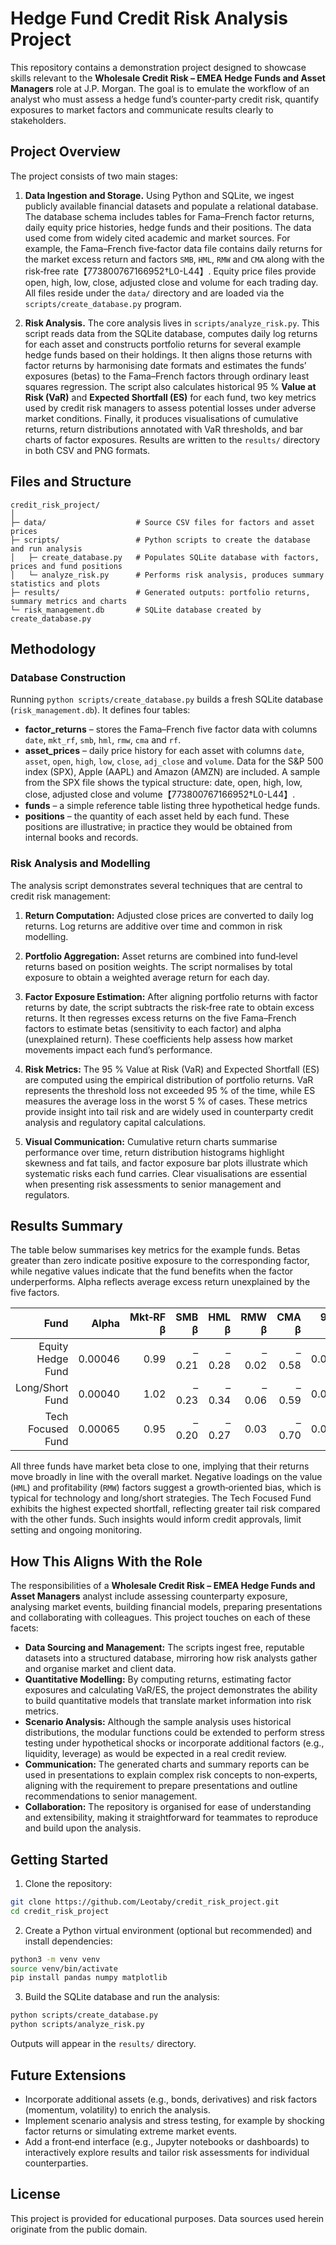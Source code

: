 # Hedge Fund Credit Risk Analysis Project

This repository contains a demonstration project designed to showcase skills relevant to the **Wholesale Credit Risk – EMEA Hedge Funds and Asset Managers** role at J.P. Morgan.  The goal is to emulate the workflow of an analyst who must assess a hedge fund’s counter‑party credit risk, quantify exposures to market factors and communicate results clearly to stakeholders.

## Project Overview

The project consists of two main stages:

1. **Data Ingestion and Storage.**  Using Python and SQLite, we ingest publicly available financial datasets and populate a relational database.  The database schema includes tables for Fama–French factor returns, daily equity price histories, hedge funds and their positions.  The data used come from widely cited academic and market sources.  For example, the Fama–French five‑factor data file contains daily returns for the market excess return and factors `SMB`, `HML`, `RMW` and `CMA` along with the risk‑free rate【773800767166952†L0-L44】.  Equity price files provide open, high, low, close, adjusted close and volume for each trading day.  All files reside under the `data/` directory and are loaded via the `scripts/create_database.py` program.

2. **Risk Analysis.**  The core analysis lives in `scripts/analyze_risk.py`.  This script reads data from the SQLite database, computes daily log returns for each asset and constructs portfolio returns for several example hedge funds based on their holdings.  It then aligns those returns with factor returns by harmonising date formats and estimates the funds’ exposures (betas) to the Fama–French factors through ordinary least squares regression.  The script also calculates historical 95 % **Value at Risk (VaR)** and **Expected Shortfall (ES)** for each fund, two key metrics used by credit risk managers to assess potential losses under adverse market conditions.  Finally, it produces visualisations of cumulative returns, return distributions annotated with VaR thresholds, and bar charts of factor exposures.  Results are written to the `results/` directory in both CSV and PNG formats.

## Files and Structure

```
credit_risk_project/
│
├─ data/                    # Source CSV files for factors and asset prices
├─ scripts/                 # Python scripts to create the database and run analysis
│   ├─ create_database.py   # Populates SQLite database with factors, prices and fund positions
│   └─ analyze_risk.py      # Performs risk analysis, produces summary statistics and plots
├─ results/                 # Generated outputs: portfolio returns, summary metrics and charts
└─ risk_management.db       # SQLite database created by create_database.py
```

## Methodology

### Database Construction

Running `python scripts/create_database.py` builds a fresh SQLite database (`risk_management.db`).  It defines four tables:

* **factor_returns** – stores the Fama–French five factor data with columns `date`, `mkt_rf`, `smb`, `hml`, `rmw`, `cma` and `rf`.
* **asset_prices** – daily price history for each asset with columns `date`, `asset`, `open`, `high`, `low`, `close`, `adj_close` and `volume`.  Data for the S&P 500 index (SPX), Apple (AAPL) and Amazon (AMZN) are included.  A sample from the SPX file shows the typical structure: date, open, high, low, close, adjusted close and volume【773800767166952†L0-L44】.
* **funds** – a simple reference table listing three hypothetical hedge funds.
* **positions** – the quantity of each asset held by each fund.  These positions are illustrative; in practice they would be obtained from internal books and records.

### Risk Analysis and Modelling

The analysis script demonstrates several techniques that are central to credit risk management:

1. **Return Computation:** Adjusted close prices are converted to daily log returns.  Log returns are additive over time and common in risk modelling.

2. **Portfolio Aggregation:** Asset returns are combined into fund‑level returns based on position weights.  The script normalises by total exposure to obtain a weighted average return for each day.

3. **Factor Exposure Estimation:** After aligning portfolio returns with factor returns by date, the script subtracts the risk‑free rate to obtain excess returns.  It then regresses excess returns on the five Fama–French factors to estimate betas (sensitivity to each factor) and alpha (unexplained return).  These coefficients help assess how market movements impact each fund’s performance.

4. **Risk Metrics:** The 95 % Value at Risk (VaR) and Expected Shortfall (ES) are computed using the empirical distribution of portfolio returns.  VaR represents the threshold loss not exceeded 95 % of the time, while ES measures the average loss in the worst 5 % of cases.  These metrics provide insight into tail risk and are widely used in counterparty credit analysis and regulatory capital calculations.

5. **Visual Communication:** Cumulative return charts summarise performance over time, return distribution histograms highlight skewness and fat tails, and factor exposure bar plots illustrate which systematic risks each fund carries.  Clear visualisations are essential when presenting risk assessments to senior management and regulators.

## Results Summary

The table below summarises key metrics for the example funds.  Betas greater than zero indicate positive exposure to the corresponding factor, while negative values indicate that the fund benefits when the factor underperforms.  Alpha reflects average excess return unexplained by the five factors.

| Fund | Alpha | Mkt‑RF β | SMB β | HML β | RMW β | CMA β | 95 % VaR | 95 % ES |
|-----:|------:|--------:|------:|------:|------:|------:|--------:|--------:|
| Equity Hedge Fund | 0.00046 | 0.99 | –0.21 | –0.28 | –0.02 | –0.58 | 0.0255 | 0.0340 |
| Long/Short Fund | 0.00040 | 1.02 | –0.23 | –0.34 | –0.06 | –0.59 | 0.0261 | 0.0348 |
| Tech Focused Fund | 0.00065 | 0.95 | –0.20 | –0.27 | 0.03 | –0.70 | 0.0267 | 0.0390 |

All three funds have market beta close to one, implying that their returns move broadly in line with the overall market.  Negative loadings on the value (`HML`) and profitability (`RMW`) factors suggest a growth‑oriented bias, which is typical for technology and long/short strategies.  The Tech Focused Fund exhibits the highest expected shortfall, reflecting greater tail risk compared with the other funds.  Such insights would inform credit approvals, limit setting and ongoing monitoring.

## How This Aligns With the Role

The responsibilities of a **Wholesale Credit Risk – EMEA Hedge Funds and Asset Managers** analyst include assessing counterparty exposure, analysing market events, building financial models, preparing presentations and collaborating with colleagues.  This project touches on each of these facets:

* **Data Sourcing and Management:** The scripts ingest free, reputable datasets into a structured database, mirroring how risk analysts gather and organise market and client data.
* **Quantitative Modelling:** By computing returns, estimating factor exposures and calculating VaR/ES, the project demonstrates the ability to build quantitative models that translate market information into risk metrics.
* **Scenario Analysis:** Although the sample analysis uses historical distributions, the modular functions could be extended to perform stress testing under hypothetical shocks or incorporate additional factors (e.g., liquidity, leverage) as would be expected in a real credit review.
* **Communication:** The generated charts and summary reports can be used in presentations to explain complex risk concepts to non‑experts, aligning with the requirement to prepare presentations and outline recommendations to senior management.
* **Collaboration:** The repository is organised for ease of understanding and extensibility, making it straightforward for teammates to reproduce and build upon the analysis.

## Getting Started

1. Clone the repository:

```bash
git clone https://github.com/Leotaby/credit_risk_project.git
cd credit_risk_project
```

2. Create a Python virtual environment (optional but recommended) and install dependencies:

```bash
python3 -m venv venv
source venv/bin/activate
pip install pandas numpy matplotlib
```

3. Build the SQLite database and run the analysis:

```bash
python scripts/create_database.py
python scripts/analyze_risk.py
```

Outputs will appear in the `results/` directory.

## Future Extensions

* Incorporate additional assets (e.g., bonds, derivatives) and risk factors (momentum, volatility) to enrich the analysis.
* Implement scenario analysis and stress testing, for example by shocking factor returns or simulating extreme market events.
* Add a front‑end interface (e.g., Jupyter notebooks or dashboards) to interactively explore results and tailor risk assessments for individual counterparties.

## License

This project is provided for educational purposes.  Data sources used herein originate from the public domain.
